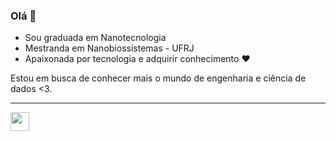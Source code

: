 ### Olá 👋



- Sou graduada em Nanotecnologia 
- Mestranda em Nanobiossistemas - UFRJ 
- Apaixonada por tecnologia e adquirir conhecimento ❤

Estou em busca de conhecer mais o mundo de engenharia e ciência de dados <3.


__________________________________________________________________________________________________________________________________________________
 <a href="https://www.linkedin.com/in/alinetsbarreto/"><img src="https://img.shields.io/badge/LinkedIn-0077B5?style=for-the-badge&logo=linkedin&logoColor=white" height="30 px"></a>



<!--
Here are some ideas to get you started:
**alinetsbarreto/alinetsbarreto** is a ✨ _special_ ✨ repository because its `README.md` (this file) appears on your GitHub profile.
- 🔭 I’m currently working on ...
- 🌱 I’m currently learning ...
- 👯 I’m looking to collaborate on ...
- 🤔 I’m looking for help with ...
- 💬 Ask me about ...
- 📫 How to reach me: ...
- 😄 Pronouns: ...
- ⚡ Fun fact: ...
-->
